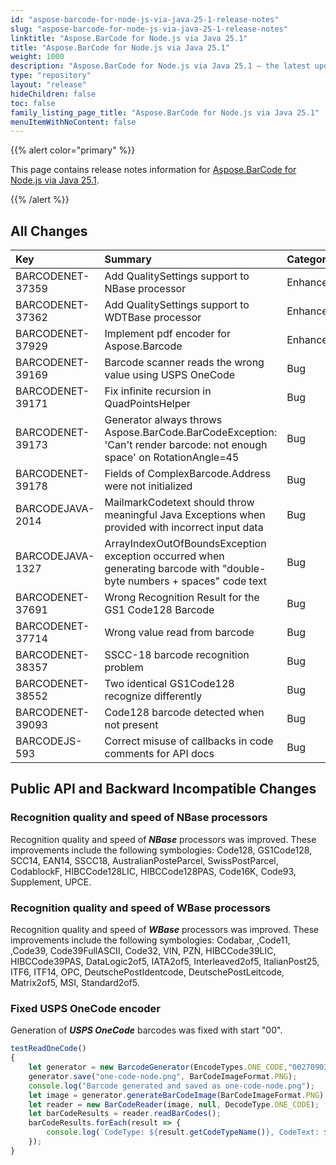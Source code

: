 ```yaml
---
id: "aspose-barcode-for-node-js-via-java-25-1-release-notes"
slug: "aspose-barcode-for-node-js-via-java-25-1-release-notes"
linktitle: "Aspose.BarCode for Node.js via Java 25.1"
title: "Aspose.BarCode for Node.js via Java 25.1"
weight: 1000
description: "Aspose.BarCode for Node.js via Java 25.1 – the latest updates and fixes."
type: "repository"
layout: "release"
hideChildren: false
toc: false
family_listing_page_title: "Aspose.BarCode for Node.js via Java 25.1"
menuItemWithNoContent: false
---
```


{{% alert color="primary" %}} 

This page contains release notes information for [Aspose.BarCode for Node.js via Java 25.1](https://releases.aspose.com/barcode/nodejs/new-releases/aspose.barcode-for-node.js-via-java-25.1/).

{{% /alert %}} 
## **All Changes**

| **Key**           | **Summary**                                                                                                             | **Category** |
|:------------------|:------------------------------------------------------------------------------------------------------------------------|:-------------|
| BARCODENET-37359  | Add QualitySettings support to NBase processor                                                                          | Enhancement  |
| BARCODENET-37362  | Add QualitySettings support to WDTBase processor                                                                        | Enhancement  |
| BARCODENET-37929  | Implement pdf encoder for Aspose.Barcode                                                                                | Enhancement  |
| BARCODENET-39169  | Barcode scanner reads the wrong value using USPS OneCode                                                                | Bug          |
| BARCODENET-39171  | Fix infinite recursion in QuadPointsHelper                                                                              | Bug          |
| BARCODENET-39173  | Generator always throws Aspose.BarCode.BarCodeException: 'Can't render barcode: not enough space' on RotationAngle=45   | Bug          |
| BARCODENET-39178  | Fields of ComplexBarcode.Address were not initialized                                                                   | Bug          |
| BARCODEJAVA-2014  | MailmarkCodetext should throw meaningful Java Exceptions when provided with incorrect input data                        | Bug          |
| BARCODEJAVA-1327  | ArrayIndexOutOfBoundsException exception occurred when generating barcode with "double-byte numbers + spaces" code text | Bug          |
| BARCODENET-37691  | Wrong Recognition Result for the GS1 Code128 Barcode                                                                    | Bug          |
| BARCODENET-37714  | Wrong value read from barcode                                                                                           | Bug          |
| BARCODENET-38357  | SSCC-18 barcode recognition problem                                                                                     | Bug          |
| BARCODENET-38552  | Two identical GS1Code128 recognize differently                                                                          | Bug          |
| BARCODENET-39093  | Code128 barcode detected when not present                                                                               | Bug          |
| BARCODEJS-593     | Correct misuse of callbacks in code comments for API docs                                                               | Bug          |

## **Public API and Backward Incompatible Changes**

### Recognition quality and speed of NBase processors

Recognition quality and speed of ***NBase*** processors was improved. These improvements include the following
symbologies: Code128, GS1Code128, SCC14, EAN14, SSCC18, AustralianPosteParcel, SwissPostParcel, CodablockF,
HIBCCode128LIC, HIBCCode128PAS, Code16K, Code93, Supplement, UPCE.

### Recognition quality and speed of WBase processors

Recognition quality and speed of ***WBase*** processors was improved. These improvements include the following
symbologies: Codabar, ,Code11, ,Code39, Code39FullASCII, Code32, VIN, PZN, HIBCCode39LIC, HIBCCode39PAS, DataLogic2of5,
IATA2of5, Interleaved2of5, ItalianPost25, ITF6, ITF14, OPC, DeutschePostIdentcode, DeutschePostLeitcode, Matrix2of5,
MSI, Standard2of5.

### Fixed USPS OneCode encoder

Generation of ***USPS OneCode*** barcodes was fixed with start "00".

```javascript
testReadOneCode()
{
    let generator = new BarcodeGenerator(EncodeTypes.ONE_CODE,"0027090323734116180477077361580");
    generator.save("one-code-node.png", BarCodeImageFormat.PNG);
    console.log("Barcode generated and saved as one-code-node.png");
    let image = generator.generateBarCodeImage(BarCodeImageFormat.PNG);
    let reader = new BarCodeReader(image, null, DecodeType.ONE_CODE);
    let barCodeResults = reader.readBarCodes();
    barCodeResults.forEach(result => {
        console.log(`CodeType: ${result.getCodeTypeName()}, CodeText: ${result.getCodeText()}`);
    });
}
```